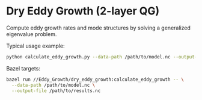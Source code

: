 # Dry Eddy Growth (2-layer QG)

Compute eddy growth rates and mode structures by solving a generalized eigenvalue problem.

Typical usage example:
```bash
python calculate_eddy_growth.py --data-path /path/to/model.nc --output-file /path/to/results.nc
```

Bazel targets:
```bash
bazel run //Eddy_Growth/dry_eddy_growth:calculate_eddy_growth -- \
  --data-path /path/to/model.nc \
  --output-file /path/to/results.nc
``` 

